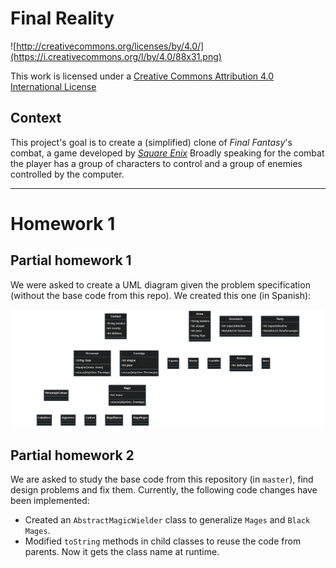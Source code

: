 Final Reality
=============

![http://creativecommons.org/licenses/by/4.0/](https://i.creativecommons.org/l/by/4.0/88x31.png)

This work is licensed under a
[Creative Commons Attribution 4.0 International License](http://creativecommons.org/licenses/by/4.0/)

Context
-------

This project's goal is to create a (simplified) clone of _Final Fantasy_'s combat, a game developed
by [_Square Enix_](https://www.square-enix.com)
Broadly speaking for the combat the player has a group of characters to control and a group of
enemies controlled by the computer.

---

# Homework 1

## Partial homework 1
We were asked to create a UML diagram given the problem specification (without the base code from this repo). We created this one (in Spanish):

![First UML diagram](/reports/uml_partial_1.png)

## Partial homework 2
We are asked to study the base code from this repository (in `master`), find design problems and fix them. Currently, the following code changes have been implemented:

* Created an `AbstractMagicWielder` class to generalize `Mages` and `Black Mages`.
* Modified `toString` methods in child classes to reuse the code from parents. Now it gets the class name at runtime.
